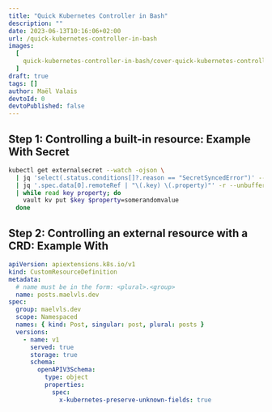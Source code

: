 ```yaml
---
title: "Quick Kubernetes Controller in Bash"
description: ""
date: 2023-06-13T10:16:06+02:00
url: /quick-kubernetes-controller-in-bash
images:
  [
    quick-kubernetes-controller-in-bash/cover-quick-kubernetes-controller-in-bash.png,
  ]
draft: true
tags: []
author: Maël Valais
devtoId: 0
devtoPublished: false
---
```


<!--

https://github.com/maelvls/hack-your-controller-in-bash

-->

## Step 1: Controlling a built-in resource: Example With Secret



```bash
kubectl get externalsecret --watch -ojson \
  | jq 'select(.status.conditions[]?.reason == "SecretSyncedError")' --unbuffered \
  | jq '.spec.data[0].remoteRef | "\(.key) \(.property)"' -r --unbuffered \
  | while read key property; do
    vault kv put $key $property=somerandomvalue
  done
```

## Step 2: Controlling an external resource with a CRD: Example With

```yaml
apiVersion: apiextensions.k8s.io/v1
kind: CustomResourceDefinition
metadata:
  # name must be in the form: <plural>.<group>
  name: posts.maelvls.dev
spec:
  group: maelvls.dev
  scope: Namespaced
  names: { kind: Post, singular: post, plural: posts }
  versions:
    - name: v1
      served: true
      storage: true
      schema:
        openAPIV3Schema:
          type: object
          properties:
            spec:
              x-kubernetes-preserve-unknown-fields: true
```
